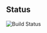 ## Status
![Build Status](https://travis-ci.org/xennygrimmato/raspberrypi-experiments.svg?branch=xenny-travis)
